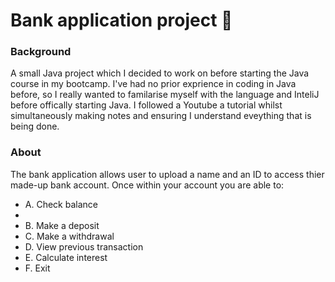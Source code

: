 # Bank application project 🏦

<h3> Background </h3>

<p> A small Java project which I decided to work on before starting the Java course in my bootcamp. I've had no prior exprience in coding in Java before, so I really wanted to familarise myself with the language and InteliJ before offically starting Java. I followed a Youtube a tutorial whilst simultaneously making notes and ensuring I understand eveything that is being done. </p>

<h3> About </h3>

<p>The bank application allows user to upload a name and an ID to access thier made-up bank account. Once within your account you are able to: </p>

<ul>
  <li>A. Check balance<li>
  <li>B. Make a deposit</li>
  <li>C. Make a withdrawal</li>
  <li>D. View previous transaction</li>
  <li>E. Calculate interest </li>
  <li>F. Exit</li>
</ul>
  

      
